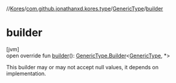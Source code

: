 //[Kores](../../../index.md)/[com.github.jonathanxd.kores.type](../index.md)/[GenericType](index.md)/[builder](builder.md)

# builder

[jvm]\
open override fun [builder](builder.md)(): [GenericType.Builder](-builder/index.md)<[GenericType](index.md), *>

This builder may or may not accept null values, it depends on implementation.
